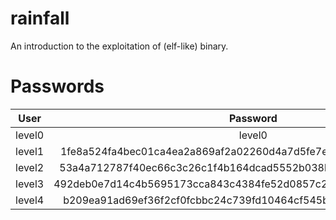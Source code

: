 # rainfall
An introduction to the exploitation of (elf-like) binary.

# Passwords

| User   | Password                                                         |
| :----: |:----------------------------------------------------------------:|
| level0 | level0                                                           |
| level1 | 1fe8a524fa4bec01ca4ea2a869af2a02260d4a7d5fe7e7c24d8617e6dca12d3a |
| level2 | 53a4a712787f40ec66c3c26c1f4b164dcad5552b038bb0addd69bf5bf6fa8e77 |
| level3 | 492deb0e7d14c4b5695173cca843c4384fe52d0857c2b0718e1a521a4d33ec02 |
| level4 | b209ea91ad69ef36f2cf0fcbbc24c739fd10464cf545b20bea8572ebdc3c36fa |
